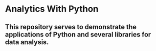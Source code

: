 # Analytics With Python

## This repository serves to demonstrate the applications of Python and several libraries for data analysis. 
